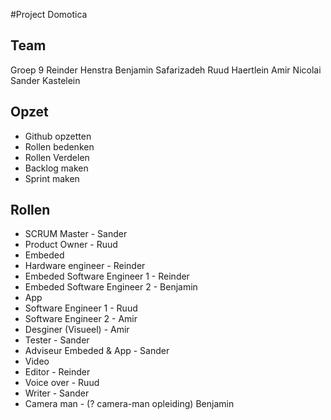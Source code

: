 #Project Domotica

## Team
Groep 9
Reinder Henstra
Benjamin Safarizadeh
Ruud Haertlein
Amir Nicolai
Sander Kastelein

## Opzet
* Github opzetten
* Rollen bedenken
* Rollen Verdelen
* Backlog maken
* Sprint maken


## Rollen
* SCRUM Master - Sander
* Product Owner - Ruud
* Embeded
 * Hardware engineer - Reinder
 * Embeded Software Engineer 1 - Reinder
 * Embeded Software Engineer 2 - Benjamin
* App
 * Software Engineer 1 - Ruud
 * Software Engineer 2 - Amir
 * Desginer (Visueel) - Amir
* Tester - Sander
* Adviseur Embeded & App - Sander
* Video
 * Editor - Reinder
 * Voice over - Ruud
 * Writer - Sander
 * Camera man - (? camera-man opleiding) Benjamin